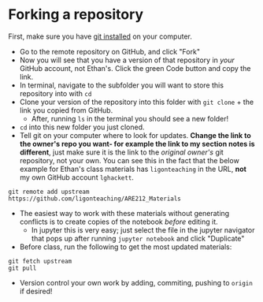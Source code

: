# Forking a repository

First, make sure you have [git installed](https://git-scm.com/book/en/v2/Getting-Started-Installing-Git) on your computer.

- Go to the remote repository on GitHub, and click "Fork"
- Now you will see that you have a version of that repository in _your_ GitHub account, not Ethan's. Click the green Code button and copy the link.
- In terminal, navigate to the subfolder you will want to store this repository into with ``cd``
- Clone your version of the repository into this folder with ``git clone`` + the link you copied from GitHub.
	- After, running ``ls`` in the terminal you should see a new folder!
- ``cd`` into this new folder you just cloned.
- Tell git on your computer where to look for updates. **Change the link to the owner's repo you want- for example the link to my section notes is different**, just make sure it is the link to the _original owner's_ git repository, not your own. You can see this in the fact that the below example for Ethan's class materials has ``ligonteaching`` in the URL, **not** my own GitHub account ``lghackett``.

```
git remote add upstream https://github.com/ligonteaching/ARE212_Materials
```

- The easiest way to work with these materials without generating conflicts is to create copies of the notebook _before_ editing it. 
	- In jupyter this is very easy; just select the file in the jupyter navigator that pops up after running ``jupyter notebook`` and click "Duplicate"
- Before class, run the following to get the most updated materials:

```
git fetch upstream
git pull 
```

- Version control your own work by adding, commiting, pushing to ``origin`` if desired!